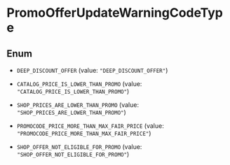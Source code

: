 

# PromoOfferUpdateWarningCodeType

## Enum


* `DEEP_DISCOUNT_OFFER` (value: `"DEEP_DISCOUNT_OFFER"`)

* `CATALOG_PRICE_IS_LOWER_THAN_PROMO` (value: `"CATALOG_PRICE_IS_LOWER_THAN_PROMO"`)

* `SHOP_PRICES_ARE_LOWER_THAN_PROMO` (value: `"SHOP_PRICES_ARE_LOWER_THAN_PROMO"`)

* `PROMOCODE_PRICE_MORE_THAN_MAX_FAIR_PRICE` (value: `"PROMOCODE_PRICE_MORE_THAN_MAX_FAIR_PRICE"`)

* `SHOP_OFFER_NOT_ELIGIBLE_FOR_PROMO` (value: `"SHOP_OFFER_NOT_ELIGIBLE_FOR_PROMO"`)



